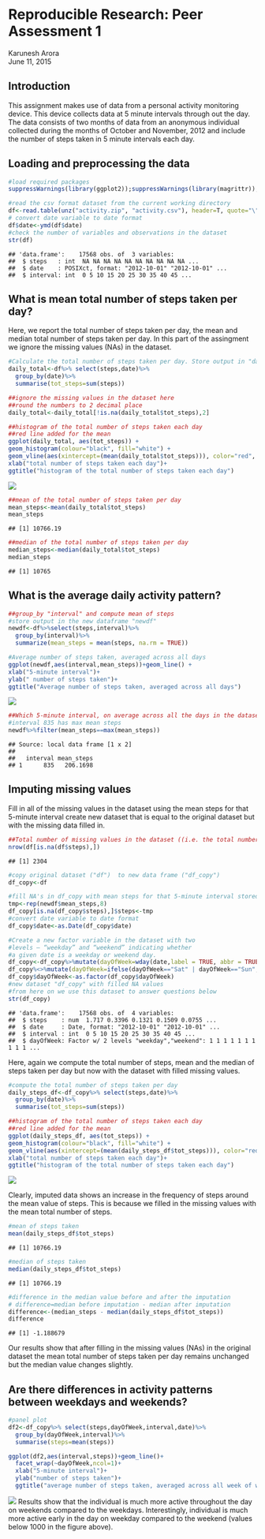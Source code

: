# Reproducible Research: Peer Assessment 1
Karunesh Arora  
June 11, 2015  
## Introduction
This assignment makes use of data from a personal activity monitoring device. This device collects data at 5 minute intervals through out the day. The data consists of two months of data from an anonymous individual collected during the months of October and November, 2012 and include the number of steps taken in 5 minute intervals each day.

## Loading and preprocessing the data


```r
#load required packages
suppressWarnings(library(ggplot2));suppressWarnings(library(magrittr));suppressWarnings(library(lubridate));suppressMessages(library(dplyr))

#read the csv format dataset from the current working directory
df<-read.table(unz("activity.zip", "activity.csv"), header=T, quote="\"", sep=",")
# convert date variable to date format
df$date<-ymd(df$date)
#check the number of variables and observations in the dataset 
str(df)
```

```
## 'data.frame':	17568 obs. of  3 variables:
##  $ steps   : int  NA NA NA NA NA NA NA NA NA NA ...
##  $ date    : POSIXct, format: "2012-10-01" "2012-10-01" ...
##  $ interval: int  0 5 10 15 20 25 30 35 40 45 ...
```
## What is mean total number of steps taken per day?
Here, we report the total number of steps taken per day, the mean and median total number of steps taken per day. In this part of the assingment we ignore the missing values (NAs) in the dataset.


```r
#Calculate the total number of steps taken per day. Store output in "daily_total" variable
daily_total<-df%>% select(steps,date)%>%
  group_by(date)%>%
  summarise(tot_steps=sum(steps))

##ignore the missing values in the dataset here
##round the numbers to 2 decimal place
daily_total<-daily_total[!is.na(daily_total$tot_steps),2]
```


```r
##histogram of the total number of steps taken each day
##red line added for the mean
ggplot(daily_total, aes(tot_steps)) +
geom_histogram(colour="black", fill="white") +
geom_vline(aes(xintercept=(mean(daily_total$tot_steps))), color="red", linetype="dashed",size=1)+
xlab("total number of steps taken each day")+ 
ggtitle("histogram of the total number of steps taken each day")
```

![](PA1_template_files/figure-html/unnamed-chunk-3-1.png) 


```r
##mean of the total number of steps taken per day
mean_steps<-mean(daily_total$tot_steps)
mean_steps
```

```
## [1] 10766.19
```

```r
##median of the total number of steps taken per day
median_steps<-median(daily_total$tot_steps)
median_steps
```

```
## [1] 10765
```

## What is the average daily activity pattern?

```r
##group_by "interval" and compute mean of steps 
#store output in the new dataframe "newdf"
newdf<-df%>%select(steps,interval)%>%
  group_by(interval)%>%
  summarize(mean_steps = mean(steps, na.rm = TRUE))
```


```r
#Average number of steps taken, averaged across all days
ggplot(newdf,aes(interval,mean_steps))+geom_line() + 
xlab("5-minute interval")+
ylab(" number of steps taken")+
ggtitle("Average number of steps taken, averaged across all days")
```

![](PA1_template_files/figure-html/unnamed-chunk-6-1.png) 


```r
##Which 5-minute interval, on average across all the days in the dataset, contains the maximum number of steps?
#interval 835 has max mean steps
newdf%>%filter(mean_steps==max(mean_steps))
```

```
## Source: local data frame [1 x 2]
## 
##   interval mean_steps
## 1      835   206.1698
```

## Imputing missing values
Fill in all of the missing values in the dataset using the mean steps for that 5-minute interval
create new dataset that is equal to the original dataset but with the missing data filled in.

```r
##Total number of missing values in the dataset ((i.e. the total number of rows with NAs))
nrow(df[is.na(df$steps),])
```

```
## [1] 2304
```


```r
#copy original dataset ("df")  to new data frame ("df_copy")
df_copy<-df

#fill NA's in df_copy with mean steps for that 5-minute interval stored in "mean_steps"
tmp<-rep(newdf$mean_steps,8)
df_copy[is.na(df_copy$steps),]$steps<-tmp
#convert date variable to date format
df_copy$date<-as.Date(df_copy$date)

#Create a new factor variable in the dataset with two 
#levels – “weekday” and “weekend” indicating whether
#a given date is a weekday or weekend day.
df_copy<-df_copy%>%mutate(dayOfWeek=wday(date,label = TRUE, abbr = TRUE))
df_copy%<>%mutate(dayOfWeek=ifelse(dayOfWeek=="Sat" | dayOfWeek=="Sun","weekend","weekday"))
df_copy$dayOfWeek<-as.factor(df_copy$dayOfWeek)
#new dataset "df_copy" with filled NA values
#from here on we use this dataset to answer questions below
str(df_copy)
```

```
## 'data.frame':	17568 obs. of  4 variables:
##  $ steps    : num  1.717 0.3396 0.1321 0.1509 0.0755 ...
##  $ date     : Date, format: "2012-10-01" "2012-10-01" ...
##  $ interval : int  0 5 10 15 20 25 30 35 40 45 ...
##  $ dayOfWeek: Factor w/ 2 levels "weekday","weekend": 1 1 1 1 1 1 1 1 1 1 ...
```

Here, again we compute the total number of steps, mean and the median of steps taken per day but
now with the dataset with filled missing values.

```r
#compute the total number of steps taken per day
daily_steps_df<-df_copy%>% select(steps,date)%>%
  group_by(date)%>%
  summarise(tot_steps=sum(steps))
```


```r
##histogram of the total number of steps taken each day
##red line added for the mean
ggplot(daily_steps_df, aes(tot_steps)) +
geom_histogram(colour="black", fill="white") +
geom_vline(aes(xintercept=(mean(daily_steps_df$tot_steps))), color="red", linetype="dashed",size=1)+
xlab("total number of steps taken each day")+ 
ggtitle("histogram of the total number of steps taken each day")
```

![](PA1_template_files/figure-html/unnamed-chunk-11-1.png) 

Clearly, imputed data shows an increase in the frequency of steps around the mean value of steps. This is because we filled in the missing values with the mean total number of steps.

```r
#mean of steps taken
mean(daily_steps_df$tot_steps)
```

```
## [1] 10766.19
```

```r
#median of steps taken
median(daily_steps_df$tot_steps)
```

```
## [1] 10766.19
```

```r
#difference in the median value before and after the imputation 
# difference=median before imputation - median after imputation
difference<-(median_steps - median(daily_steps_df$tot_steps))
difference
```

```
## [1] -1.188679
```
Our results show that after filling in the missing values (NAs) in the original dataset the 
mean total number of steps taken per day remains unchanged but the median value changes
slightly.

## Are there differences in activity patterns between weekdays and weekends?

```r
#panel plot
df2<-df_copy%>% select(steps,dayOfWeek,interval,date)%>%
  group_by(dayOfWeek,interval)%>%
  summarise(steps=mean(steps))

ggplot(df2,aes(interval,steps))+geom_line()+
  facet_wrap(~dayOfWeek,ncol=1)+
  xlab("5-minute interval")+
  ylab("number of steps taken")+
  ggtitle("average number of steps taken, averaged across all week of weekend days")
```

![](PA1_template_files/figure-html/unnamed-chunk-13-1.png) 
Results show that the individual is much more active throughout the day on weekends compared to the weekdays. Interestingly, individual is much more active early in the day on weekday compared to the weekend (values below 1000 in the figure above).

